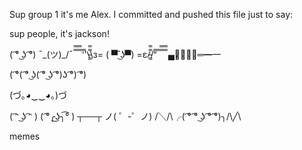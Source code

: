 Sup group 1 it's me Alex.
I committed and pushed this file just to say:

sup people, it's jackson!

( ͡° ͜ʖ ͡°)
¯\_(ツ)_/¯
̿̿ ̿̿ ̿̿ ̿'̿'\̵͇̿̿\з= ( ▀ ͜͞ʖ▀) =ε/̵͇̿̿/’̿’̿ ̿ ̿̿ ̿̿ ̿̿
▄︻̷̿┻̿═━一

( ͡°( ͡° ͜ʖ( ͡° ͜ʖ ͡°)ʖ ͡°) ͡°)


(づ｡◕‿‿◕｡)づ

( ͡ᵔ ͜ʖ ͡ᵔ )
( ͡°╭͜ʖ╮͡° )
┬──┬ ノ( ゜-゜ノ)
/╲/\╭( ͡° ͡° ͜ʖ ͡° ͡°)╮/\╱\

memes

